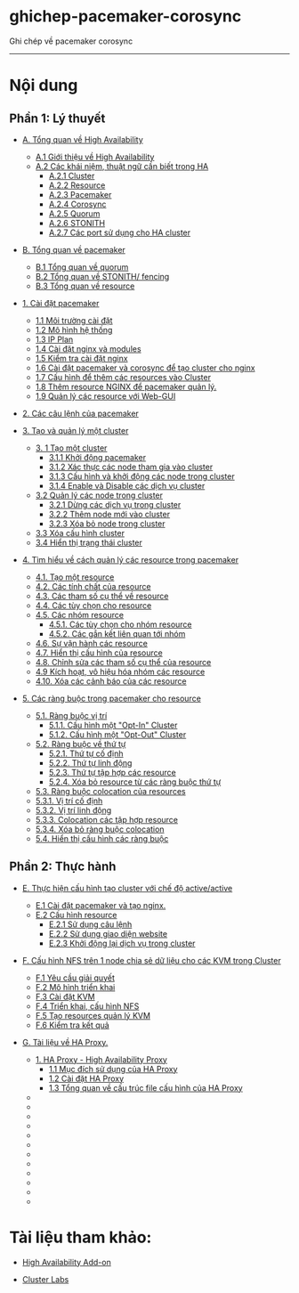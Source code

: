 # ghichep-pacemaker-corosync
Ghi chép về pacemaker corosync


___


# Nội dung


## Phần 1: Lý thuyết

- [A. Tổng quan về High Availability](docs/pcmk-ha-overview.md)
	+ [A.1 Giới thiệu về High Availability](docs/pcmk-ha-overview.md#whatis-ha)
	+ [A.2 Các khái niệm, thuật ngữ cần biết trong HA](docs/pcmk-ha-overview.md#concepts)
		+ [A.2.1 Cluster](docs/pcmk-ha-overview.md#whatis-cl)
		+ [A.2.2 Resource](docs/pcmk-ha-overview.md#resource)
		+ [A.2.3 Pacemaker](docs/pcmk-ha-overview.md#pacemaker)
		+ [A.2.4 Corosync](docs/pcmk-ha-overview.md#corosync)
		+ [A.2.5 Quorum](docs/pcmk-ha-overview.md#quorum)
		+ [A.2.6 STONITH](docs/pcmk-ha-overview.md#stonith)
		+ [A.2.7 Các port sử dụng cho HA cluster](docs/pcmk-ha-overview.md#others-concept)

- [B. Tổng quan về pacemaker](docs/pcmk-pacemaker-overview.md)
	- [B.1 Tổng quan về quorum](docs/pcmk-quorum-overview.md)
	- [B.2 Tổng quan về STONITH/ fencing](docs/pcmk-fencing-overview.md)
	- [B.3 Tổng quan về resource](docs/pcmk-resource-overview.md)

- [1. Cài đặt pacemaker](docs/pcmk-pacemaker-corosync-installing.md)
	- [1.1 Môi trường cài đặt](docs/pcmk-pacemaker-corosync-installing.md#envir)
	- [1.2 Mô hình hệ thống](docs/pcmk-pacemaker-corosync-installing.md#block)
	- [1.3 IP Plan](docs/pcmk-pacemaker-corosync-installing.md#ipPlan)
	- [1.4 Cài đặt nginx và modules](docs/pcmk-pacemaker-corosync-installing.md#nginx)
	- [1.5 Kiểm tra cài đặt nginx](docs/pcmk-pacemaker-corosync-installing.md#test)
	- [1.6 Cài đặt pacemaker và corosync để tạo cluster cho nginx](docs/pcmk-pacemaker-corosync-installing.md#pacemaker)
	- [1.7 Cấu hình để thêm các resources vào Cluster](docs/pcmk-pacemaker-corosync-installing.md#configCluster)
	- [1.8 Thêm resource NGINX để pacemaker quản lý.](docs/pcmk-pacemaker-corosync-installing.md#addResources)
	- [1.9 Quản lý các resource với Web-GUI](docs/pcmk-pacemaker-corosync-installing.md#webgui)

- [2. Các câu lệnh của pacemaker](docs/pcmk-cmd.md)

- [3. Tạo và quản lý một cluster](docs/pcmk-create-cluster.md)
	- [3. 1  Tạo một cluster](docs/pcmk-create-cluster.md#create)
		- [3.1.1 Khởi động pacemaker](docs/pcmk-create-cluster.md#start)
		- [3.1.2 Xác thực các node tham gia vào cluster](docs/pcmk-create-cluster.md#authen)
		- [3.1.3 Cấu hình và khởi động các node trong cluster](docs/pcmk-create-cluster.md#cluster-nodes)
		- [3.1.4 Enable và Disable các dịch vụ cluster](docs/pcmk-create-cluster.md#ed-services)
	- [3.2 Quản lý các node trong cluster](docs/pcmk-create-cluster.md#man-node)
		- [3.2.1 Dừng các dịch vụ trong cluster](docs/pcmk-create-cluster.md#stop-node)
		- [3.2.2 Thêm node mới vào cluster](docs/pcmk-create-cluster.md#add-node)
		- [3.2.3 Xóa bỏ node trong cluster](docs/pcmk-create-cluster.md#rem-node)
	- [3.3 Xóa cấu hình cluster](docs/pcmk-create-cluster.md#rem-config)
	- [3.4 Hiển thị trạng thái cluster](docs/pcmk-create-cluster.md#disp-stat)

- [4. Tìm hiểu về cách quản lý các resource trong pacemaker](docs/pcmk-resource.md)
	- [4.1. Tạo một resource](docs/pcmk-resource.md#create)
	- [4.2. Các tính chất của resource](docs/pcmk-resource.md#properties)
	- [4.3. Các tham số cụ thể về resource](docs/pcmk-resource.md#parameter)
	- [4.4. Các tùy chọn cho resource](docs/pcmk-resource.md#options)
	- [4.5. Các nhóm resource](docs/pcmk-resource.md#groups)
		- [4.5.1. Các tùy chọn cho nhóm resource](docs/pcmk-resource.md#options-group)
		- [4.5.2. Các gắn kết liên quan tới nhóm](docs/pcmk-resource.md#stickness)
	- [4.6. Sự vận hành các resource](docs/pcmk-resource.md#operations)
	- [4.7. Hiển thị cấu hình của resource](pcmk-/resource.md#displaydocs-config)
	- [4.8. Chỉnh sửa các tham số cụ thể của resource](pcmk-/resource.md#modifieddocs-parameters)
	- [4.9 Kích hoạt, vô hiệu hóa nhóm các resource](pcmk-/resource.md#enablingdocs-disabling)
	- [4.10. Xóa các cảnh báo của các resource](docs/pcmk-resource.md#cleanup)

- [5. Các ràng buộc trong pacemaker cho resource](docs/pcmk-constraint.md)
	- [5.1. Ràng buộc vị trí](docs/pcmk-constraint.md#location-constraints)
		- [5.1.1. Cấu hình một "Opt-In" Cluster](docs/pcmk-constraint.md#opt-in)
		- [5.1.2. Cấu hình một "Opt-Out" Cluster](docs/pcmk-constraint.md#opt-out)
	- [5.2. Ràng buộc về thứ tự](docs/pcmk-constraint.md#order-constraints)
		- [5.2.1. Thứ tự cố định](docs/pcmk-constraint.md#mand-order)
		- [5.2.2. Thứ tự linh động](docs/pcmk-constraint.md#advi-order)
		- [5.2.3. Thứ tự tập hợp các resource](docs/pcmk-constraint.md#sets-order)
		- [5.2.4. Xóa bỏ resource từ các ràng buộc thứ tự](docs/pcmk-constraint.md#remove-order)
	- [5.3. Ràng buộc colocation của resources](docs/pcmk-constraint.md#colocation-constraint)
	- [5.3.1. Vị trí cố định](docs/pcmk-constraint.md#mand-place)
	- [5.3.2. Vị trí linh động](docs/pcmk-constraint.md#advi-place)
	- [5.3.3. Colocation các tập hợp resource](docs/pcmk-constraint.md#sets-place)
	- [5.3.4. Xóa bỏ ràng buộc colocation](docs/pcmk-constraint.md#colocation-remove)
	- [5.4. Hiển thị cấu hình các ràng buộc](docs/pcmk-constraint.md#display-constraints)
	

## Phần 2: Thực hành

- [E. Thực hiện cấu hình tạo cluster với chế độ active/active](docs/pcmk-master-resource.md)
	- [E.1 Cài đặt pacemaker và tạo nginx.](docs/pcmk-master-resource.md#install)
	- [E.2 Cấu hình resource](docs/pcmk-master-resource.md#configure)
		- [E.2.1 Sử dụng câu lệnh](docs/pcmk-master-resource.md#cmd)
		- [E.2.2 Sử dụng giao diện website](docs/pcmk-master-resource.md#gui)
		- [E.2.3 Khởi động lại dịch vụ trong cluster](docs/pcmk-master-resource.md#star)

- [F. Cấu hình NFS trên 1 node chia sẻ dữ liệu cho các KVM trong Cluster](docs/pcmk-shared-storage-failover.md)
	- [F.1 Yêu cầu giải quyết](docs/pcmk-shared-storage-failover.md#issue)
	- [F.2 Mô hình triển khai](docs/pcmk-shared-storage-failover.md#models)
	- [F.3 Cài đặt KVM](docs/pcmk-shared-storage-failover.md#kvm-settings)
	- [F.4 Triển khai, cấu hình NFS](docs/pcmk-shared-storage-failover.md#nfs)
	- [F.5 Tạo resources quản lý KVM](docs/pcmk-shared-storage-failover.md#resource)
	- [F.6 Kiểm tra kết quả](docs/pcmk-shared-storage-failover.md#stat)

- [G. Tài liệu về HA Proxy.](#)
	- [1. HA Proxy - High Availability Proxy](docs/ha-overview.md)
		- [1.1 Mục đích sử dụng của HA Proxy](docs/ha-overview.md#about)
		- [1.2 Cài đặt HA Proxy](docs/ha-overview.md#install)
		- [1.3 Tổng quan về cấu trúc file cấu hình của HA Proxy](docs/ha-overview.md#instruc)
	- [](#)
	- [](#)
	- [](#)
	- [](#)
	- [](#)
	- [](#)
	- [](#)
	- [](#)
	- [](#)
	- [](#)
	- [](#)
	- [](#)
# Tài liệu tham khảo:

- [High Availability Add-on](https://access.redhat.com/documentation/en-US/Red_Hat_Enterprise_Linux/7/html/High_Availability_Add-On_Overview/ch-introduction-HAAO.html)

- [Cluster Labs](http://clusterlabs.org/doc/en-US/Pacemaker/1.0/html/Pacemaker_Explained/index.html)
